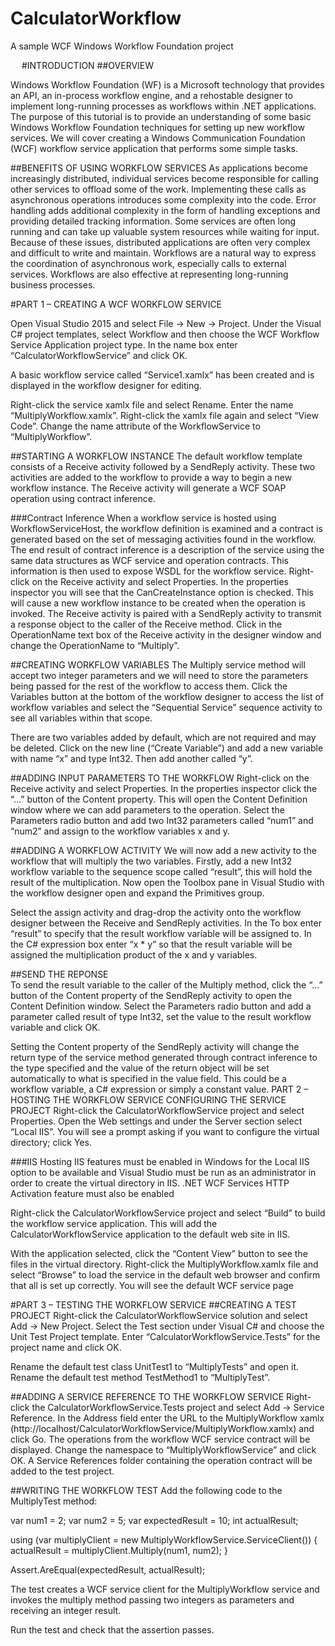 # CalculatorWorkflow
A sample WCF Windows Workflow Foundation project

 
#INTRODUCTION
##OVERVIEW

Windows Workflow Foundation (WF) is a Microsoft technology that provides an API, an in-process workflow engine, and a rehostable designer to implement long-running processes as workflows within .NET applications.
The purpose of this tutorial is to provide an understanding of some basic Windows Workflow Foundation techniques for setting up new workflow services.
We will cover creating a Windows Communication Foundation (WCF) workflow service application that performs some simple tasks.

##BENEFITS OF USING WORKFLOW SERVICES
As applications become increasingly distributed, individual services become responsible for calling other services to offload some of the work. Implementing these calls as asynchronous operations introduces some complexity into the code. Error handling adds additional complexity in the form of handling exceptions and providing detailed tracking information. Some services are often long running and can take up valuable system resources while waiting for input. Because of these issues, distributed applications are often very complex and difficult to write and maintain. Workflows are a natural way to express the coordination of asynchronous work, especially calls to external services. Workflows are also effective at representing long-running business processes.

 
#PART 1 – CREATING A WCF WORKFLOW SERVICE

Open Visual Studio 2015 and select File -> New -> Project.
Under the Visual C# project templates, select Workflow and then choose the WCF Workflow Service Application project type.
In the name box enter “CalculatorWorkflowService” and click OK.
 
A basic workflow service called “Service1.xamlx” has been created and is displayed in the workflow designer for editing.
 
Right-click the service xamlx file and select Rename. Enter the name “MultiplyWorkflow.xamlx”. Right-click the xamlx file again and select “View Code”. Change the name attribute of the WorkflowService to “MultiplyWorkflow”.

##STARTING A WORKFLOW INSTANCE
The default workflow template consists of a Receive activity followed by a SendReply activity. These two activities are added to the workflow to provide a way to begin a new workflow instance. The Receive activity will generate a WCF SOAP operation using contract inference. 

###Contract Inference
When a workflow service is hosted using WorkflowServiceHost, the workflow definition is examined and a contract is generated based on the set of messaging activities found in the workflow. The end result of contract inference is a description of the service using the same data structures as WCF service and operation contracts. This information is then used to expose WSDL for the workflow service.
Right-click on the Receive activity and select Properties. In the properties inspector you will see that the CanCreateInstance option is checked. This will cause a new workflow instance to be created when the operation is invoked.
The Receive activity is paired with a SendReply activity to transmit a response object to the caller of the Receive method.
Click in the OperationName text box of the Receive activity in the designer window and change the OperationName to “Multiply”.
 
##CREATING WORKFLOW VARIABLES
The Multiply service method will accept two integer parameters and we will need to store the parameters being passed for the rest of the workflow to access them.
Click the Variables button at the bottom of the workflow designer to access the list of workflow variables and select the “Sequential Service” sequence activity to see all variables within that scope.
 
There are two variables added by default, which are not required and may be deleted. 
Click on the new line (“Create Variable”) and add a new variable with name “x” and type Int32. Then add another called “y”.
 
##ADDING INPUT PARAMETERS TO THE WORKFLOW
Right-click on the Receive activity and select Properties. In the properties inspector click the “…” button of the Content property. This will open the Content Definition window where we can add parameters to the operation.
Select the Parameters radio button and add two Int32 parameters called “num1” and “num2” and assign to the workflow variables x and y.
 
##ADDING A WORKFLOW ACTIVITY
We will now add a new activity to the workflow that will multiply the two variables. Firstly, add a new Int32 workflow variable to the sequence scope called “result”, this will hold the result of the multiplication.
Now open the Toolbox pane in Visual Studio with the workflow designer open and expand the Primitives group.
 
Select the assign activity and drag-drop the activity onto the workflow designer between the Receive and SendReply activities.
In the To box enter “result” to specify that the result workflow variable will be assigned to. In the C# expression box enter “x * y” so that the result variable will be assigned the multiplication product of the x and y variables.
 
##SEND THE REPONSE	
To send the result variable to the caller of the Multiply method, click the “…” button of the Content property of the SendReply activity to open the Content Definition window.
Select the Parameters radio button and add a parameter called result of type Int32, set the value to the result workflow variable and click OK.
 
Setting the Content property of the SendReply activity will change the return type of the service method generated through contract inference to the type specified and the value of the return object will be set automatically to what is specified in the value field. This could be a workflow variable, a C# expression or simply a constant value.
PART 2 – HOSTING THE WORKFLOW SERVICE
CONFIGURING THE SERVICE PROJECT
Right-click the CalculatorWorkflowService project and select Properties. Open the Web settings and under the Server section select “Local IIS”. You will see a prompt asking if you want to configure the virtual directory; click Yes.

###IIS Hosting
IIS features must be enabled in Windows for the Local IIS option to be available and Visual Studio must be run as an administrator in order to create the virtual directory in IIS.
.NET WCF Services HTTP Activation feature must also be enabled
 
Right-click the CalculatorWorkflowService project and select “Build” to build the workflow service application. This will add the CalculatorWorkflowService application to the default web site in IIS.
 
With the application selected, click the “Content View” button to see the files in the virtual directory. Right-click the MultiplyWorkflow.xamlx file and select “Browse” to load the service in the default web browser and confirm that all is set up correctly. You will see the default WCF service page
 

#PART 3 – TESTING THE WORKFLOW SERVICE
##CREATING A TEST PROJECT
Right-click the CalculatorWorkflowService solution and select Add -> New Project.
Select the Test section under Visual C# and choose the Unit Test Project template.
Enter “CalculatorWorkflowService.Tests” for the project name and click OK.
 
Rename the default test class UnitTest1 to “MultiplyTests” and open it. Rename the default test method TestMethod1 to “MultiplyTest”.

##ADDING A SERVICE REFERENCE TO THE WORKFLOW SERVICE
Right-click the CalculatorWorkflowService.Tests project and select Add -> Service Reference.
In the Address field enter the URL to the MultiplyWorkflow xamlx (http://localhost/CalculatorWorkflowService/MultiplyWorkflow.xamlx) and click Go. The operations from the workflow WCF service contract will be displayed. Change the namespace to “MultiplyWorkflowService” and click OK. A Service References folder containing the operation contract will be added to the test project.

##WRITING THE WORKFLOW TEST
Add the following code to the MultiplyTest method:

var num1 = 2;
var num2 = 5;
var expectedResult = 10;
int actualResult;
	
using (var multiplyClient = new MultiplyWorkflowService.ServiceClient())
{
    actualResult = multiplyClient.Multiply(num1, num2);
}

Assert.AreEqual(expectedResult, actualResult);

The test creates a WCF service client for the MultiplyWorkflow service and invokes the multiply method passing two integers as parameters and receiving an integer result.

Run the test and check that the assertion passes.
